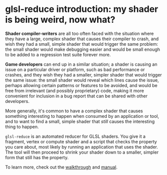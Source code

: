 # glsl-reduce introduction: my shader is being weird, now what?

**Shader compiler-writers** are all too often faced with the situation where they
have a large, complex shader that causes their compiler to crash, and wish they
had a small, simple shader that would trigger the same problem: the small shader
would make debugging easier and would be small enough to be added to a
regression test suite forever more.

**Game developers** can end up in a similar situation;
a shader is causing an issue on a particular driver or platform,
such as bad performance or crashes,
and they wish they had a smaller, simpler shader
that would trigger the same issue:
the small shader would reveal which lines cause the issue,
perhaps allowing certain patterns or features to be avoided,
and would be free from irrelevant (and possibly proprietary)
code, making it more convenient for inclusion in a bug report
that can be shared with other developers.

More generally, it's common to have a complex shader that causes something
interesting to happen when consumed by an application or tool, and to want to
find a small, simple shader that *still* causes the interesting thing to happen.

`glsl-reduce` is an automated reducer for GLSL shaders.  You give it a fragment,
vertex or compute shader and a script that checks the property you care about,
most likely by running an application that uses the shader.
The tool will then proceed to shrink your shader down to a smaller, simpler form
that still has the property.

To learn more, check out the [walkthrough](glsl-reduce-walkthrough.md) and [manual](glsl-reduce.md).
